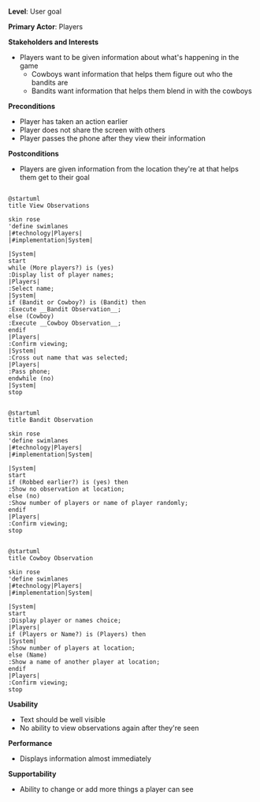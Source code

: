 **Level**: User goal

**Primary Actor**: Players

**Stakeholders and Interests**
- Players want to be given information about what's happening in the game
  - Cowboys want information that helps them figure out who the bandits are
  - Bandits want information that helps them blend in with the cowboys

**Preconditions**
- Player has taken an action earlier
- Player does not share the screen with others
- Player passes the phone after they view their information

**Postconditions**
- Players are given information from the location they're at that helps them get to their goal

```plantuml

@startuml
title View Observations

skin rose
'define swimlanes
|#technology|Players|
|#implementation|System|

|System|
start
while (More players?) is (yes)
:Display list of player names;
|Players|
:Select name;
|System|
if (Bandit or Cowboy?) is (Bandit) then
:Execute __Bandit Observation__; 
else (Cowboy)
:Execute __Cowboy Observation__;
endif
|Players|
:Confirm viewing;
|System|
:Cross out name that was selected;
|Players|
:Pass phone;
endwhile (no)
|System|
stop

```

```plantuml

@startuml
title Bandit Observation

skin rose
'define swimlanes
|#technology|Players|
|#implementation|System|

|System|
start
if (Robbed earlier?) is (yes) then
:Show no observation at location;
else (no)
:Show number of players or name of player randomly;
endif
|Players|
:Confirm viewing;
stop

```

```plantuml

@startuml
title Cowboy Observation

skin rose
'define swimlanes
|#technology|Players|
|#implementation|System|

|System|
start
:Display player or names choice;
|Players|
if (Players or Name?) is (Players) then
|System|
:Show number of players at location;
else (Name)
:Show a name of another player at location;
endif
|Players|
:Confirm viewing;
stop

```

**Usability**
- Text should be well visible
- No ability to view observations again after they're seen

**Performance**
- Displays information almost immediately

**Supportability**
- Ability to change or add more things a player can see